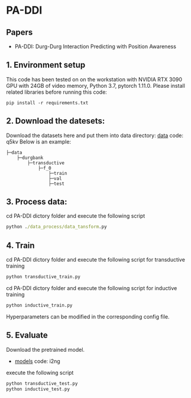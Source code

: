 # PA-DDI

## Papers
* PA-DDI: Durg-Durg Interaction Predicting with Position Awareness
## 1. Environment setup
This code has been tested on on the workstation with NVIDIA RTX 3090 GPU with 24GB of video memory, Python 3.7, pytorch 1.11.0. Please install related libraries before running this code:

    pip install -r requirements.txt
## 2. Download the datesets:
Download the datasets here and put them into data directory:
[data](https://pan.baidu.com/s/1Vlb0QCcZx0YizAFXEIvjIg ) code: q5kv
Below is an example:
```
├─data
    ├─durgbank
        ├─transductive
            ├─f_0
                ├─train
                ├─val
                ├─test

```
## 3. Process data:
cd PA-DDI dictory folder and execute the following script
```cmd
python ./data_process/data_tansform.py
```


## 4. Train
cd PA-DDI dictory folder and execute the following script for transductive training
```cmd
python transductive_train.py
```
cd PA-DDI dictory folder and execute the following script for inductive training
```cmd
python inductive_train.py
```
Hyperparameters can be modified in the corresponding config file.
    
## 5. Evaluate
Download the pretrained model.

* [models](https://pan.baidu.com/s/11WTLJKugntSLKUtjsYmhOA ) code: i2ng
  
execute the following script
```cmd
python transductive_test.py
python inductive_test.py
```
    
